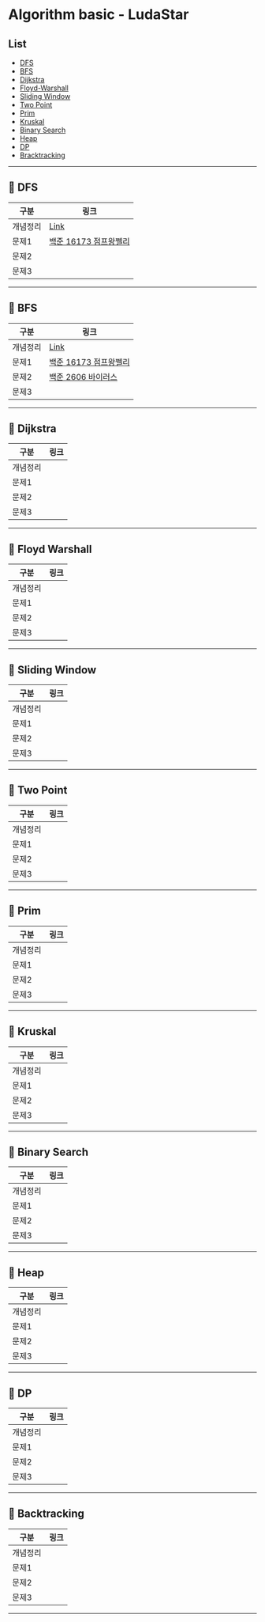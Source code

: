 # Algorithm basic - LudaStar

## List

- [DFS](#pushpin-dfs)
- [BFS](#pushpin-bfs)
- [Dijkstra](#pushpin-dijkstra)
- [Floyd-Warshall](#pushpin-floyd-warshall)
- [Sliding Window](#pushpin-sliding-window)
- [Two Point](#pushpin-tow-point)
- [Prim](#pushpin-prim)
- [Kruskal](#pushpin-kruskal)
- [Binary Search](#pushpin-binary-search)
- [Heap](#pushpin-heap)
- [DP](#pushpin-dp)
- [Bracktracking](#pushpin-backtracking)

---

## :pushpin: DFS

| 구분     | 링크 |
| -------- | ---- |
| 개념정리 | [Link](https://ludastar.tistory.com/51)|
| 문제1    | [백준 16173 점프왕쩰리](./DFS/Baekjoon_16173)|
| 문제2    |      |
| 문제3    |      |

---

## :pushpin: BFS

| 구분     | 링크 |
| -------- | ---- |
| 개념정리 |[Link](https://ludastar.tistory.com/51)|
| 문제1    | [백준 16173 점프왕쩰리](./BFS/Baekjoon_16173)|
| 문제2    | [백준 2606 바이러스](./BFS/Baekjoon_2606)|
| 문제3    |      |

---

## :pushpin: Dijkstra

| 구분     | 링크 |
| -------- | ---- |
| 개념정리 |      |
| 문제1    |      |
| 문제2    |      |
| 문제3    |      |

---

## :pushpin: Floyd Warshall

| 구분     | 링크 |
| -------- | ---- |
| 개념정리 |      |
| 문제1    |      |
| 문제2    |      |
| 문제3    |      |

---

## :pushpin: Sliding Window

| 구분     | 링크 |
| -------- | ---- |
| 개념정리 |      |
| 문제1    |      |
| 문제2    |      |
| 문제3    |      |

---

## :pushpin: Two Point

| 구분     | 링크 |
| -------- | ---- |
| 개념정리 |      |
| 문제1    |      |
| 문제2    |      |
| 문제3    |      |

---

## :pushpin: Prim

| 구분     | 링크 |
| -------- | ---- |
| 개념정리 |      |
| 문제1    |      |
| 문제2    |      |
| 문제3    |      |

---

## :pushpin: Kruskal

| 구분     | 링크 |
| -------- | ---- |
| 개념정리 |      |
| 문제1    |      |
| 문제2    |      |
| 문제3    |      |

---

## :pushpin: Binary Search

| 구분     | 링크 |
| -------- | ---- |
| 개념정리 |      |
| 문제1    |      |
| 문제2    |      |
| 문제3    |      |

---

## :pushpin: Heap

| 구분     | 링크 |
| -------- | ---- |
| 개념정리 |      |
| 문제1    |      |
| 문제2    |      |
| 문제3    |      |

---

## :pushpin: DP

| 구분     | 링크 |
| -------- | ---- |
| 개념정리 |      |
| 문제1    |      |
| 문제2    |      |
| 문제3    |      |

---

## :pushpin: Backtracking

| 구분     | 링크 |
| -------- | ---- |
| 개념정리 |      |
| 문제1    |      |
| 문제2    |      |
| 문제3    |      |

---
